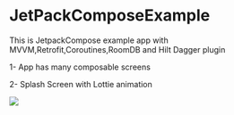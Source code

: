 # JetPackComposeExample
This is JetpackCompose example app with MVVM,Retrofit,Coroutines,RoomDB and Hilt Dagger plugin

1- App has many composable screens


2- Splash Screen with Lottie animation


![](../../Desktop/splash.png)
